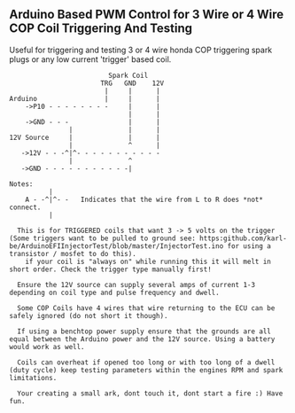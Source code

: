 ## Arduino Based PWM Control for 3 Wire or 4 Wire COP Coil Triggering And Testing

Useful for triggering and testing 3 or 4 wire honda COP triggering spark plugs or any low current 'trigger' based coil.


                             Spark Coil
                           TRG   GND    12V
                            |     |      |
    Arduino                 |     |      |
        ->P10 - - - - - - - -     |      |
                                  |      |
        ->GND - - -               |      |
                   |              |      |
    12V Source     |              |      |
                   |              ^      |
       ->12V - - -^|^- - - - - - - - - - -
                   |              ^
       ->GND - - - - - - - - - - -|
    
    Notes: 
              |       
        A - -^|^- -   Indicates that the wire from L to R does *not* connect.
              |

      This is for TRIGGERED coils that want 3 -> 5 volts on the trigger (Some triggers want to be pulled to ground see: https:github.com/karl-be/ArduinoEFIInjectorTest/blob/master/InjectorTest.ino for using a transistor / mosfet to do this).
        if your coil is "always on" while running this it will melt in short order. Check the trigger type manually first! 

      Ensure the 12V source can supply several amps of current 1-3 depending on coil type and pulse frequency and dwell. 
      
      Some COP Coils have 4 wires that wire returning to the ECU can be safely ignored (do not short it though).

      If using a benchtop power supply ensure that the grounds are all equal between the Arduino power and the 12V source. Using a battery would work as well. 

      Coils can overheat if opened too long or with too long of a dwell (duty cycle) keep testing parameters within the engines RPM and spark limitations.

      Your creating a small ark, dont touch it, dont start a fire :) Have fun.
